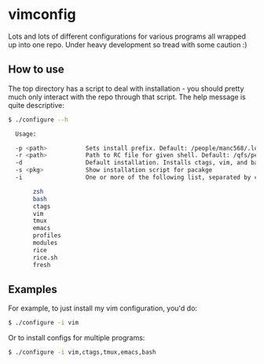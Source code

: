 # vimconfig

Lots and lots of different configurations for various programs all wrapped up into one repo. Under heavy development so tread with some caution :)

## How to use

The top directory has a script to deal with installation - you should pretty much only interact with the repo through that script.
The help message is quite descriptive:

```bash
$ ./configure --h

  Usage:

  -p <path>           Sets install prefix. Default: /people/manc568/.local
  -r <path>           Path to RC file for given shell. Default: /qfs/people/manc568/.bashrc
  -d                  Default installation. Installs ctags, vim, and bash
  -s <pkg>            Show installation script for pacakge
  -i                  One or more of the following list, separated by commas with no spaces:

       zsh
       bash
       ctags
       vim
       tmux
       emacs
       profiles
       modules
       rice
       rice.sh
       fresh
```

## Examples

For example, to just install my vim configuration, you'd do:

```bash
$ ./configure -i vim
```

Or to install configs for multiple programs:

```bash
$ ./configure -i vim,ctags,tmux,emacs,bash
```
